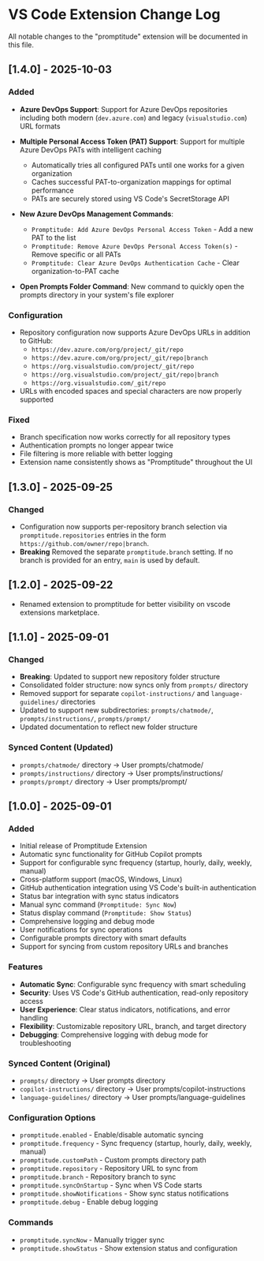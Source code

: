 # VS Code Extension Change Log

All notable changes to the "promptitude" extension will be documented in this file.

## [1.4.0] - 2025-10-03

### Added

- **Azure DevOps Support**: Support for Azure DevOps repositories including both modern (`dev.azure.com`) and legacy (`visualstudio.com`) URL formats

- **Multiple Personal Access Token (PAT) Support**: Support for multiple Azure DevOps PATs with intelligent caching
  - Automatically tries all configured PATs until one works for a given organization
  - Caches successful PAT-to-organization mappings for optimal performance
  - PATs are securely stored using VS Code's SecretStorage API

- **New Azure DevOps Management Commands**:
  - `Promptitude: Add Azure DevOps Personal Access Token` - Add a new PAT to the list
  - `Promptitude: Remove Azure DevOps Personal Access Token(s)` - Remove specific or all PATs
  - `Promptitude: Clear Azure DevOps Authentication Cache` - Clear organization-to-PAT cache

- **Open Prompts Folder Command**: New command to quickly open the prompts directory in your system's file explorer


### Configuration

- Repository configuration now supports Azure DevOps URLs in addition to GitHub:
  - `https://dev.azure.com/org/project/_git/repo`
  - `https://dev.azure.com/org/project/_git/repo|branch`
  - `https://org.visualstudio.com/project/_git/repo`
  - `https://org.visualstudio.com/project/_git/repo|branch`
  - `https://org.visualstudio.com/_git/repo`
- URLs with encoded spaces and special characters are now properly supported

### Fixed

- Branch specification now works correctly for all repository types
- Authentication prompts no longer appear twice
- File filtering is more reliable with better logging
- Extension name consistently shows as "Promptitude" throughout the UI

## [1.3.0] - 2025-09-25

### Changed

- Configuration now supports per-repository branch selection via `promptitude.repositories` entries in the form `https://github.com/owner/repo|branch`.
- **Breaking** Removed the separate `promptitude.branch` setting. If no branch is provided for an entry, `main` is used by default.

## [1.2.0] - 2025-09-22

- Renamed extension to promptitude for better visibility on vscode extensions marketplace.

## [1.1.0] - 2025-09-01

### Changed

- **Breaking**: Updated to support new repository folder structure
- Consolidated folder structure: now syncs only from `prompts/` directory
- Removed support for separate `copilot-instructions/` and `language-guidelines/` directories
- Updated to support new subdirectories: `prompts/chatmode/`, `prompts/instructions/`, `prompts/prompt/`
- Updated documentation to reflect new folder structure

### Synced Content (Updated)

- `prompts/chatmode/` directory → User prompts/chatmode/
- `prompts/instructions/` directory → User prompts/instructions/
- `prompts/prompt/` directory → User prompts/prompt/

## [1.0.0] - 2025-09-01

### Added

- Initial release of Promptitude Extension
- Automatic sync functionality for GitHub Copilot prompts
- Support for configurable sync frequency (startup, hourly, daily, weekly, manual)
- Cross-platform support (macOS, Windows, Linux)
- GitHub authentication integration using VS Code's built-in authentication
- Status bar integration with sync status indicators
- Manual sync command (`Promptitude: Sync Now`)
- Status display command (`Promptitude: Show Status`)
- Comprehensive logging and debug mode
- User notifications for sync operations
- Configurable prompts directory with smart defaults
- Support for syncing from custom repository URLs and branches

### Features

- **Automatic Sync**: Configurable sync frequency with smart scheduling
- **Security**: Uses VS Code's GitHub authentication, read-only repository access
- **User Experience**: Clear status indicators, notifications, and error handling
- **Flexibility**: Customizable repository URL, branch, and target directory
- **Debugging**: Comprehensive logging with debug mode for troubleshooting

### Synced Content (Original)

- `prompts/` directory → User prompts directory
- `copilot-instructions/` directory → User prompts/copilot-instructions
- `language-guidelines/` directory → User prompts/language-guidelines

### Configuration Options

- `promptitude.enabled` - Enable/disable automatic syncing
- `promptitude.frequency` - Sync frequency (startup, hourly, daily, weekly, manual)
- `promptitude.customPath` - Custom prompts directory path
- `promptitude.repository` - Repository URL to sync from
- `promptitude.branch` - Repository branch to sync
- `promptitude.syncOnStartup` - Sync when VS Code starts
- `promptitude.showNotifications` - Show sync status notifications
- `promptitude.debug` - Enable debug logging

### Commands

- `promptitude.syncNow` - Manually trigger sync
- `promptitude.showStatus` - Show extension status and configuration
